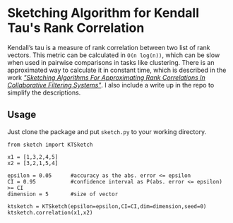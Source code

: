 # Sketching Algorithm for Kendall Tau's Rank Correlation

Kendall’s tau is a measure of rank correlation between two list of rank vectors. This metric can be calculated in `O(n log(n))`, which can be slow when used in pairwise comparisons in tasks like clustering. There is an approximated way to calculate it in constant time, which is described in the work [*"Sketching Algorithms For Approximating Rank Correlations In Collaborative Filtering Systems"*](https://www.microsoft.com/en-us/research/wp-content/uploads/2009/01/SketchKendall2.pdf). I also include a write up in the repo to simplify the descriptions.

## Usage
Just clone the package and put `sketch.py` to your working directory.

    from sketch import KTSketch
    
    x1 = [1,3,2,4,5]
    x2 = [3,2,1,5,4]
    
    epsilon = 0.05     	#accuracy as the abs. error <= epsilon
    CI = 0.95          	#confidence interval as P(abs. error <= epsilon) >= CI
    dimension = 5 		#size of vector
    
    ktsketch = KTSketch(epsilon=epsilon,CI=CI,dim=dimension,seed=0)
    ktsketch.correlation(x1,x2)
